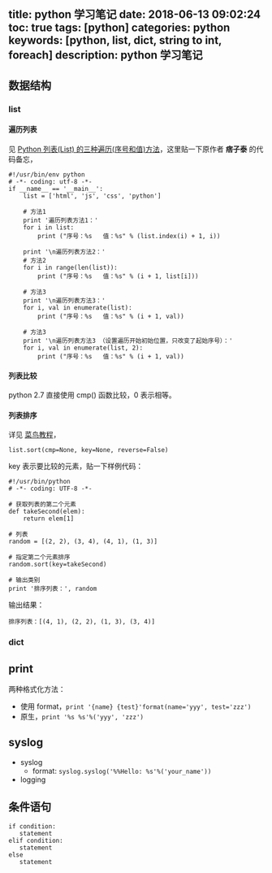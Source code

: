 title: python 学习笔记
date: 2018-06-13 09:02:24
toc: true
tags: [python]
categories: python
keywords: [python, list, dict, string to int, foreach]
description: python 学习笔记
---

## 数据结构
### list
#### 遍历列表

见 [Python 列表(List) 的三种遍历(序号和值)方法](https://www.cnblogs.com/pizitai/p/6398276.html)，这里贴一下原作者 **痞子泰** 的代码备忘，

```
#!/usr/bin/env python
# -*- coding: utf-8 -*-
if __name__ == '__main__':
    list = ['html', 'js', 'css', 'python']

    # 方法1
    print '遍历列表方法1：'
    for i in list:
        print ("序号：%s   值：%s" % (list.index(i) + 1, i))

    print '\n遍历列表方法2：'
    # 方法2
    for i in range(len(list)):
        print ("序号：%s   值：%s" % (i + 1, list[i]))

    # 方法3
    print '\n遍历列表方法3：'
    for i, val in enumerate(list):
        print ("序号：%s   值：%s" % (i + 1, val))

    # 方法3
    print '\n遍历列表方法3 （设置遍历开始初始位置，只改变了起始序号）：'
    for i, val in enumerate(list, 2):
        print ("序号：%s   值：%s" % (i + 1, val))
```

#### 列表比较

python 2.7 直接使用 cmp() 函数比较，0 表示相等。

#### 列表排序

详见 [菜鸟教程](http://www.runoob.com/python/att-list-sort.html)，

```
list.sort(cmp=None, key=None, reverse=False)
```

key 表示要比较的元素，贴一下样例代码：

```
#!/usr/bin/python
# -*- coding: UTF-8 -*-
 
# 获取列表的第二个元素
def takeSecond(elem):
    return elem[1]
 
# 列表
random = [(2, 2), (3, 4), (4, 1), (1, 3)]
 
# 指定第二个元素排序
random.sort(key=takeSecond)
 
# 输出类别
print '排序列表：', random
```

输出结果：

```
排序列表：[(4, 1), (2, 2), (1, 3), (3, 4)]
```


### dict

## print

两种格式化方法：

* 使用 format，`print '{name} {test}'format(name='yyy', test='zzz')`
* 原生，`print '%s %s'%('yyy', 'zzz')`

## syslog

* syslog
  + format: `syslog.syslog('%%Hello: %s'%('your_name'))`
* logging


## 条件语句

```
if condition:
   statement
elif condition:
   statement
else
   statement
```
